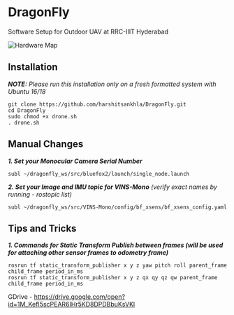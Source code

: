 # DragonFly
Software Setup for Outdoor UAV at RRC-IIIT Hyderabad

![Hardware Map](/extras/hardware.png)

## Installation
_**NOTE:** Please run this installation only on a fresh formatted system with Ubuntu 16/18_

```
git clone https://github.com/harshitsankhla/DragonFly.git
cd DragonFly
sudo chmod +x drone.sh
. drone.sh
```

## Manual Changes
_**1. Set your Monocular Camera Serial Number**_
```
subl ~/dragonfly_ws/src/bluefox2/launch/single_node.launch
```
_**2. Set your Image and IMU topic for VINS-Mono** (verify exact names by running - rostopic list)_
```
subl ~/dragonfly_ws/src/VINS-Mono/config/bf_xsens/bf_xsens_config.yaml
```

## Tips and Tricks
_**1. Commands for Static Transform Publish between frames (will be used for attaching other sensor frames to odometry frame)**_
```
rosrun tf static_transform_publisher x y z yaw pitch roll parent_frame child_frame period_in_ms
rosrun tf static_transform_publisher x y z qx qy qz qw parent_frame child_frame period_in_ms
```

GDrive - https://drive.google.com/open?id=1M_KefI5scPEAR6IHr5KD8DPDBbuKsVKl
